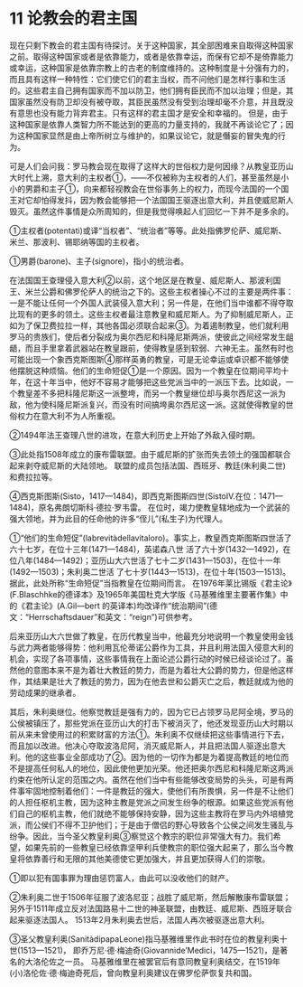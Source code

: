 # 11 论教会的君主国

现在只剩下教会的君主国有待探讨。关于这种国家，其全部困难来自取得这种国家之前。取得这种国家或者是依靠能力，或者是依靠幸运，而保有它却不是倚靠能力或幸运，这种国家是依靠宗教上的古老的制度维持的。这种制度是十分强有力的，而且具有这样一种特性：它们使它们的君主当权，而不问他们是怎样行事和生活的。这些君主自己拥有国家而不加以防卫，他们拥有臣民而不加以治理；但是，其国家虽然没有防卫却没有被夺取，其臣民虽然没有受到治理却毫不介意，并且既没有意思也没有能力背弃君主。只有这样的君主国才是安全和幸福的。
但是，由于这种国家是依靠人类智力所不能达到的更高的力量支持的，我就不再谈论它了；因为这种国家显然是由上帝所树立与维护的，如果议论它，就是僭妄的冒失鬼的行为。

可是人们会问我：罗马教会现在取得了这样大的世俗权力是何因缘？从教皇亚历山大时代上溯，意大利的主权者①，——不仅被称为主权者的人们，甚至虽然是小小的男爵和主子①，向来都轻视教会在世俗事务上的权力，而现今法国的一个国王对它却怕得发抖，因为教会能够把一个法国国王驱逐出意大利，并且使威尼斯人毁灭。虽然这件事情是众所周知的，但是我觉得唤起人们回忆一下并不是多余的。

①主权者(potentati)或译“当权者”、“统治者”等等。此处指佛罗伦萨、威尼斯、米兰、那波利、锡耶纳等国的主权者。

①男爵(barone)、主子(signore)，指小的统治者。

在法国国王查理侵入意大利②以前，这个地区是在教皇、威尼斯人、那波利国王、米兰公爵和佛罗伦萨人的统治之下的。这些主权者操心不过的主要是两件事：一是不能让任何一个外国人武装侵入意大利；另一件是，在他们当中谁都不得夺取比现有的更多的领土。这些主权者最注意教皇和威尼斯人。为了抑制威尼斯人，正如为了保卫费拉拉一样，其他各国必须联合起来③。为着遏制教皇，他们就利用罗马的贵族们，使后者分裂成为奥尔西尼和科隆尼斯两派，使彼此之间经常发生龃龉，而且手里拿着武器站在教皇跟前，使得教皇感到软弱、六神无主。虽然有时也可能出现一个象西克斯图斯④那样英勇的教皇，可是无论幸运或卓识都不能够使他摆脱这种烦恼。他们的生命短促①是一个原因。因为一个教皇在位期间平均十年，在这十年当中，他好不容易才能够把这些党派当中的一派压下去。比如说，一个教皇差不多把科隆尼斯这一派整垮，而另一个教皇继位却与奥尔西尼这一派为敌，他为使科隆尼斯派复兴，而没有时间搞垮奥尔西尼这一派。这就使得教皇的世俗权力在意大利不为人所重视。

②1494年法王查理八世的进攻，在意大利历史上开始了外敌入侵时期。

③此处指1508年成立的康布雷联盟。由于威尼斯的扩张而失去领土的强国都联合起来剥夺威尼斯的大陆领地。
联盟的成员包括法国、西班牙、教廷(朱利奥二世)和费拉拉等。

④西克斯图斯(Sisto，1417—1484)，即西克斯图斯四世(SistoⅣ.在位：1471—1484)，原名弗朗切斯科·德拉·罗韦雷。
在位时，竭力使教皇辖地成为一个武装的强大领地，并为此目的任命他的许多“侄儿”(私生子)为代理人。

①“他们的生命短促”(labrevitàdellavitaloro)。事实上，教皇西克斯图斯四世活了六十七岁，在位十三年(1471—1484)，英诺森八世    活了六十岁(1432—1492)，在位八年(1484—1492)；亚历山大六世活了七十二岁(1431—1503)，在位十一年(1492—1503)；朱利奥二世活    了七十岁(1443—1513)，在位十年(1503—1513)。据此，此处所称“生命短促”当指教皇在位期间而言。
在1976年莱比锡版《君主论》(F.Blaschhke的德译本》及1965年美国杜克大学版《马基雅维里主要著作集》中的《君主论》(A.Gil—bert    的英译本)均改译作“统治期间”(德文：“Herrschaftsdauer”和英文：“reign”)可供参考。

后来亚历山大六世做了教皇，在历代教皇当中，他最充分地说明一个教皇使用金钱与武力两者能够得势：他利用瓦伦蒂诺公爵作为工具，并且利用法国入侵意大利的机会，实现了各项事情，这些事情我在上面论述公爵行动的时候已经谈论过了。虽然他的意图本来不是为着壮大教廷的势力，而是为着壮大公爵的势力，但是他这样作，其结果是壮大了教廷的势力，因为在他去世和公爵灭亡之后，教廷就成为他的劳动成果的继承者。

其后，朱利奥继位。他察觉教廷是强有力的，因为它已占领罗马尼阿全境，罗马的公侯被镇压了，那些党派在亚历山大的打击下被消灭了，他还发现亚历山大时期以前从来未曾使用过的积累财富的方法①。朱利奥不仅继续把这些事情进行下去，而且加以改进。他决心夺取波洛尼阿，消灭威尼斯人，并且把法国人驱逐出意大利。他的这些事业全部成功了②。因为他的一切作为都是为着提高教廷的地位而不是提高任何私人的地位，因此使他更加光荣。他还把奥尔西尼和科隆尼斯这两派约束在他所认定的范围之内。虽然在他们当中有些能够改变局势的头头，可是有两件事牢固地控制着他们：一件是教廷的强大，使他们有所畏惧，另一件是不让他们的人担任枢机主教，因为这种主教是党派之间发生纷争的根源。如果这些党派有他们自己的枢机主教，他们就绝不能够保持安静，因为这些主教将在罗马内外培植党派，而公侯们不得不卫护他们；于是由于僧侣的野心导致各个公侯之间发生骚乱与纷争。因此，当今圣父教皇利奥③察觉这个教宗的职位非常强大有力。我们希望，如果先前的一些教皇已经依靠坚甲利兵使教宗的职位强大起来了，那么当今教皇将依靠善行和无限的其他美德使它更加强大，并且更加获得人们的崇敬。

①即以犯有国事罪为理由惩罚富人，由此可以没收他们的财产。

②朱利奥二世于1506年征服了波洛尼亚；战胜了威尼斯，然后解散康布雷联盟；
另外于1511年成立反对法国路易十二世的神圣联盟，由教廷、威尼斯、西班牙联合起来驱逐法国人。
1513年2月朱利奥去世后，法国人再次被驱逐出意大利。

③圣父教皇利奥(SanitàdipapaLeone)指马基雅维里作此书时在位的教皇利奥十世(1513—1521)，
即乔万尼·德·梅迪奇(Giovannide’Medici，1475—1521)，是著名的大洛伦佐之一员。
马基雅维里在被罢官后有意同教皇利奥结交，在1519年(小)洛伦佐·德·梅迪奇死后，曾向教皇利奥建议在佛罗伦萨恢复共和国。

